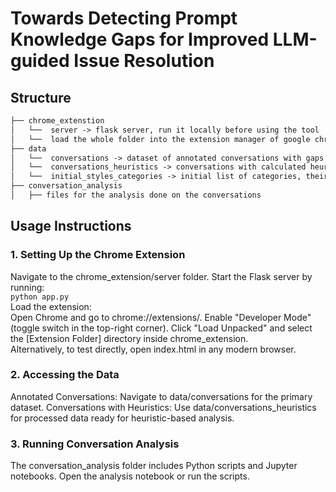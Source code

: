 # Towards Detecting Prompt Knowledge Gaps for Improved LLM-guided Issue Resolution
## Structure
```md
├── chrome_extenstion
│   └──  server -> flask server, run it locally before using the tool
│   └──  load the whole folder into the extension manager of google chrome to use as browser extension or simply open the html file in a browser to test
├── data
│   └──  conversations -> dataset of annotated conversations with gaps and styles
│   └──  conversations_heuristics -> conversations with calculated heuristics
│   └──  initial_styles_categories -> initial list of categories, their definition, and their sources
├── conversation_analysis
│   ├── files for the analysis done on the conversations
```

## Usage Instructions
### 1. Setting Up the Chrome Extension
Navigate to the chrome_extension/server folder.
Start the Flask server by running:\
```python app.py```\
Load the extension:\
Open Chrome and go to chrome://extensions/.
Enable "Developer Mode" (toggle switch in the top-right corner).
Click "Load Unpacked" and select the [Extension Folder] directory inside chrome_extension.\
Alternatively, to test directly, open index.html in any modern browser.

### 2. Accessing the Data
Annotated Conversations: Navigate to data/conversations for the primary dataset.
Conversations with Heuristics: Use data/conversations_heuristics for processed data ready for heuristic-based analysis.

### 3. Running Conversation Analysis
The conversation_analysis folder includes Python scripts and Jupyter notebooks.
Open the analysis notebook or run the scripts.
